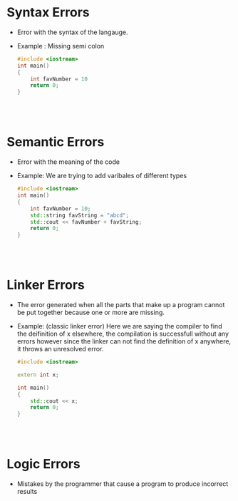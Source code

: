 # Syntax Errors

- Error with the syntax of the langauge.

* Example : Missing semi colon

  ```cpp
  #include <iostream>
  int main()
  {
      int favNumber = 10
      return 0;
  }
  ```

<br>
<br>

# Semantic Errors

- Error with the meaning of the code
- Example: We are trying to add varibales of different types

  ```cpp
  #include <iostream>
  int main()
  {
      int favNumber = 10;
      std::string favString = "abcd";
      std::cout << favNumber + favString;
      return 0;
  }
  ```

<br>
<br>

# Linker Errors

- The error generated when all the parts that make up a program cannot be put together because one or more are missing.

* Example: (classic linker error) Here we are saying the compiler to find the deifinition of x elsewhere, the compilation is successfull without any errors however since the linker can not find the definition of x anywhere, it throws an unresolved error.

  ```cpp
  #include <iostream>

  extern int x;

  int main()
  {
      std::cout << x;
      return 0;
  }
  ```

<br>
<br>

# Logic Errors

- Mistakes by the programmer that cause a program to produce incorrect results
